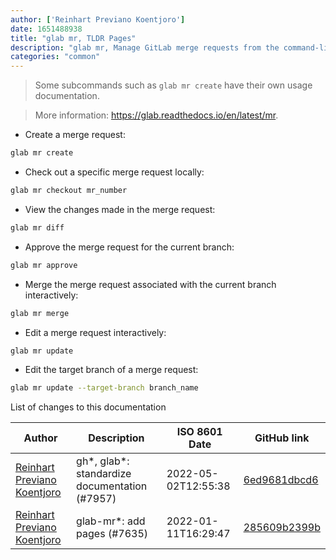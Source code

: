 ```yaml
---
author: ['Reinhart Previano Koentjoro']
date: 1651488938
title: "glab mr, TLDR Pages"
description: "glab mr, Manage GitLab merge requests from the command-line."
categories: "common"
---
```

> Some subcommands such as `glab mr create` have their own usage documentation.

> More information: <https://glab.readthedocs.io/en/latest/mr>.

- Create a merge request:

```bash
glab mr create
```

- Check out a specific merge request locally:

```bash
glab mr checkout mr_number
```

- View the changes made in the merge request:

```bash
glab mr diff
```

- Approve the merge request for the current branch:

```bash
glab mr approve
```

- Merge the merge request associated with the current branch interactively:

```bash
glab mr merge
```

- Edit a merge request interactively:

```bash
glab mr update
```

- Edit the target branch of a merge request:

```bash
glab mr update --target-branch branch_name
```
List of changes to this documentation


Author | Description | ISO 8601 Date | GitHub link
------|-----|-----|-----
[Reinhart Previano Koentjoro](mailto:reinhart_previano@yahoo.com) | gh*, glab*: standardize documentation (#7957) | 2022-05-02T12:55:38 | [6ed9681dbcd6](https://github.com/tldr-pages/tldr/commit/6ed9681dbcd680e9529c8238221f7fab9cd2c130)
[Reinhart Previano Koentjoro](mailto:reinhart_previano@yahoo.com) | glab-mr*: add pages (#7635) | 2022-01-11T16:29:47 | [285609b2399b](https://github.com/tldr-pages/tldr/commit/285609b2399b62b066295a89b4844c83d376af6d)

